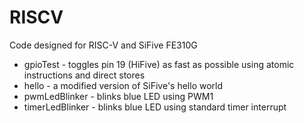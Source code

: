 # RISCV
Code designed for RISC-V and SiFive FE310G
- gpioTest - toggles pin 19 (HiFive) as fast as possible using atomic instructions and direct stores
- hello - a modified version of SiFive's hello world
- pwmLedBlinker - blinks blue LED using PWM1
- timerLedBlinker - blinks blue LED using standard timer interrupt
